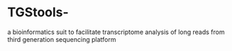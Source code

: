 # TGStools-
a bioinformatics suit to facilitate transcriptome analysis of long reads from third generation sequencing platform
